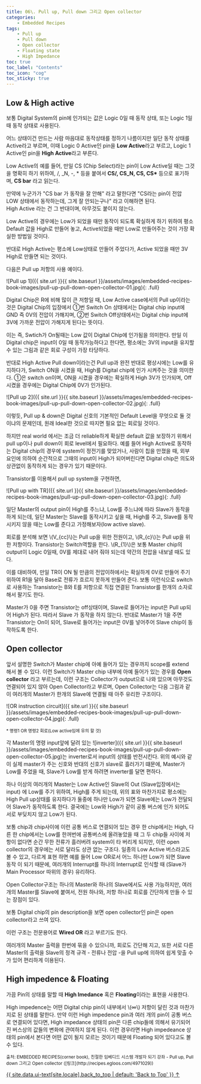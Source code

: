 ```yaml
---
title: 06\. Pull up, Pull down 그리고 Open collector
categories:
    - Embedded Recipes
tags:
    - Pull up
    - Pull down
    - Open collector
    - Floating state
    - High Impedance
toc: true 
toc_label: "Contents" 
toc_icon: "cog"
toc_sticky: true
---
```

## Low & High active
보통 Digital System의 pin에 인가되는 값은 Logic 0일 때 동작 상태, 또는 Logic 1일 때 동작 상태로 사용된다.  

어느 상태이건 만드는 사람 마음대로 동작상태를 정하기 나름이지만 일단 동작 상태를 Active라고 부르며, 이때 Logic 0 Active인 pin을 **Low Active**라고 부르고, Logic 1 Active인 pin을 **High Active**라고 부른다.  

Low Active의 예를 들어, 만일 CS (Chip Select)라는 pin이 Low Active일 때는 그것을 명확히 하기 위하여, /, _N, -, * 등을 붙여서 **CS/, CS_N, CS, CS\*** 등으로 표기하며, **CS bar** 라고 읽는다.  

만약에 누군가가 "CS bar 가 동작을 잘 안해" 라고 말한다면 "CS라는 pin이 전압 LOW 상태에서 동작하는데, 그게 잘 안되는구나" 라고 이해하면 된다.  
High Active 라는 건 그 반대이며, 아무것도 붙이지 않는다.  

Low Active의 경우에는 Low가 되었을 때만 동작이 되도록 확실하게 하기 위하여 평소 Default 값을 High로 만들어 놓고, Active되었을 때만 Low로 만들어주는 것이 가장 확실한 방법일 것이다.  

반대로 High Active는 평소에 Low상태로 만들어 주었다가, Active 되었을 때만 3V High로 만들면 되는 것이다.  

다음은 Pull up 저항의 사용 예이다.  

![Pull up 1]({{ site.url }}{{ site.baseurl }}/assets/images/embedded-recipes-book-images/pull-up-pull-down-open-collector-01.jpg){: .full}  

Digital Chip은 R에 비해 많이 큰 저항일 때, Low Active case에서의 Pull up이라는 것은 Digital Chip의 입장에서 ①번 Switch On 상태에서는 Digital chip input에 GND 즉 0V의 전압이 가해지며, ②번 Switch Off상태에서는 Digital chip input에 3V에 가까운 전압이 가해지게 된다는 뜻이다.  

이는 즉, Swtich가 On될때는 Low 값이 Digital Chip에 인가됨을 의미한다. 만일 이 Digital chip은 input이 0일 때 동작가능하다고 한다면, 평소에는 3V의 input을 유지할 수 있는 그림과 같은 회로 구성이 가장 타당하다.

반대로 High Active Pull down이라는건 Pull up과 완전 반대로 평상시에는 Low를 유지하다가, Switch ON을 시켰을 때, High를 Digital chip에 인가 시켜주는 것을 의미한다. ①은 switch on이며, ON을 시켰을 경우에는 확실하게 High 3V가 인가되며, Off시켰을 경우에는 Digital Chip에 0V가 인가된다.  

![Pull up 2]({{ site.url }}{{ site.baseurl }}/assets/images/embedded-recipes-book-images/pull-up-pull-down-open-collector-02.jpg){: .full}  

이렇듯, Pull up & down은 Digital 신호의 기본적인 Default Level을 무엇으로 둘 것이냐의 문제인데, 원래 Ideal한 것으로 따지면 필요 없는 회로일 것이다.  

하지만 real world 에서는 조금 더 reliable하게 확실한 default 값을 보장하기 위해서 pull up이나 pull down이 회로 level에서 필요하다.
예를 들어 High Active로 동작하는 Digital chip의 경우에 system이 정전기를 맞았거나, 사람이 칩을 만졌을 때, 외부 요인에 의하여 순간적으로 그때의 input이 High가 되어버린다면 Digital chip은 의도와 상관없이 동작하게 되는 경우가 있기 때문이다.  

Transistor를 이용해서 pull up system을 구현하면,  

![Pull up with TR]({{ site.url }}{{ site.baseurl }}/assets/images/embedded-recipes-book-images/pull-up-pull-down-open-collector-03.jpg){: .full}

일단 Master의 output pin이 High를 주느냐, Low를 주느냐에 따라 Slave가 동작을 하게 되는데, 일단 Master는 Slave를 동작시키고 싶을 때, High를 주고, Slave를 동작시키지 않을 때는 Low를 준다고 가정해보자(low active slave).  

회로를 분석해 보면 \\(V_{cc}\\)는 Pull up을 위한 전원이고, \\(R_{c}\\)는 Pull up을 위한 저항이다. Transistor는 Switch역할을 한다. \\(R_{1}\\)은 보통 Master chip의 output이 Logic 0일때, 0V를 제대로 내어 줘야 되는데 약간의 전압을 내보낼 때도 있다.  

이를 대비하여, 만일 TR이 ON 될 만큼의 전압이하에서는 확실하게 0V로 만들어 주기 위하여 R1을 달아 Base로 전류가 흐르지 못하게 만들어 준다. 보통 이런식으로 switch로 사용하는 Transistor는 B와 E를 저항으로 직접 연결된 Transistor를 한개의 소자로 해서 팔기도 한다.  

Master가 0을 주면 Transistor는 off상태이며, Slave로 들어가는 input은 Pull up되어 High가 된다. 따라서 Slave 가 동작을 하지 않는다. 반대로 Master가 1을 주면 Transistor는 On이 되어, Slave로 들어가는 input은 0V를 넣어주어 Slave chip이 동작하도록 한다.  

## Open collector

앞서 설명한 Switch가 Master chip에 아예 들어가 있는 경우까지 scope를 extend 해서 볼 수 있다. 이런 Switch가 Master chip 내부에 아예 들어가 있는 경우를 **Open collector** 라고 부르는데, 이런 구조는 Collector가 output으로 나와 있으며 아무것도 연결되어 있지 않아 Open Collector라고 부르며, 
Open Collector는 다음 그림과 같이 여러개의 Master가 한개의 Slave에 연결될 때 아주 유리한 구조이다.  

![OR instruction circuit]({{ site.url }}{{ site.baseurl }}/assets/images/embedded-recipes-book-images/pull-up-pull-down-open-collector-04.jpg){: .full}

<sub>\* 명령1 OR 명령2 회로(Low active임에 유의 할 것)</sub>  

각 Master의 명령 input앞에 달려 있는 
![inverter]({{ site.url }}{{ site.baseurl }}/assets/images/embedded-recipes-book-images/pull-up-pull-down-open-collector-05.jpg)는 inverter로서 input의 상태를 반전시킨다. 
위의 예시와 같이 실제 master가 주는 신호와 반대의 신호가 slave로 흘러가기 떄문에, Master가 Low를 주었을 때, Slave가 Low를 받게 하려면 inverter를 달면 편하다.  

하나 이상의 여러개의 Master는 Low Active인 Slave의 Out (Slave입장에서는 input) 에 Low를 주기 위하여, High를 주게 되는데, 위의 표와 마찬가지로 평소에는 High Pull up상태를 유지하다가 둘중에 하나만 Low가 되면 Slave에는 Low가 전달되어 Slave가 동작하도록 한다. 
결국에는 Low와 High가 같이 공통 버스에 인가 되어도 서로 부딪치지 않고 Low가 된다.  

보통 chip과 chip사이에 이런 공통 버스로 연결되어 있는 경우 한 chip에서는 High, 다른 한 chip에서는 Low를 한꺼번에 공통버스에 올려놓았을 때 그 두 chip들 사이에 저항이 없다면 순간 무한 전류가 흘러버려 system이 타 버리게 되지만, 이런 open collector의 경우에는 서로 달라도 상관 없는 구조다. 
일종의 Low Active 버스라고도 볼 수 있고, 다르게 표현 하면 예를 들어 Low OR로서 어느 하나만 Low가 되면 Slave 동작 이 되기 때문에, 여러개의 Interrupt를 하나의 Interrupt로 인식할 때 (Slave가 Main Processor 따위의 경우) 유리하다.  

Open Collector구조는 하나의 Master와 하나의 Slave에서도 사용 가능하지만, 여러개의 Master를 Slave에 붙여서, 전원 하나와, 저항 하나로 회로를 간단하게 만들 수 있는 장점이 있다.  

보통 Digital chip의 pin description을 보면 open collector인 pin은 open collector라고 쓰여 있다.
 
이런 구조는 전문용어로 **Wired OR** 라고 부르기도 한다.  

여러개의 Master 출력을 한번에 묶을 수 있으니까, 회로도 간단해 지고, 또한 서로 다른 Master의 출력을 Slave의 정격 규격 - 전류나 전압 -을 Pull up에 의하여 쉽게 맞출 수가 있어 편리하게 이용된다.  

## High impedence & Floating

가끔 Pin의 상태를 말할 때 **High Imedance** 혹은 **Floating**이라는 표현을 사용한다.  

High impedence는 어떤 Digital chip pin이 내부에서 \\(∞\\) 저항이 달린 것과 마찬가지로 된 상태를 말한다. 만약 이런 High impedence pin과 여러 개의 pin이 공통 버스로 연결되어 있다면,
High impedance 상태의 pin은 다른 chip들에 의해서 유기되어진 버스상의 값들의 변화에 관여하지 않게 된다. 이런 경우라면 High impedeance 상태의 pin에서 본다면 어떤 값이 될지 모르는 것이기 때문에 Floating 되어 있다고도 볼 수 있다.  

<sub>
출처: EMBEDDED RECIPES(corner book),  
친절한 임베디드 시스템 개발자 되기 강좌 - Pull up, Pull down 그리고 Open collector ([링크](http://recipes.egloos.com/4971029))
</sub>

<a href="#page-title" class="back-to-top">{{ site.data.ui-text[site.locale].back_to_top | default: 'Back to Top' }} &uarr;</a>
